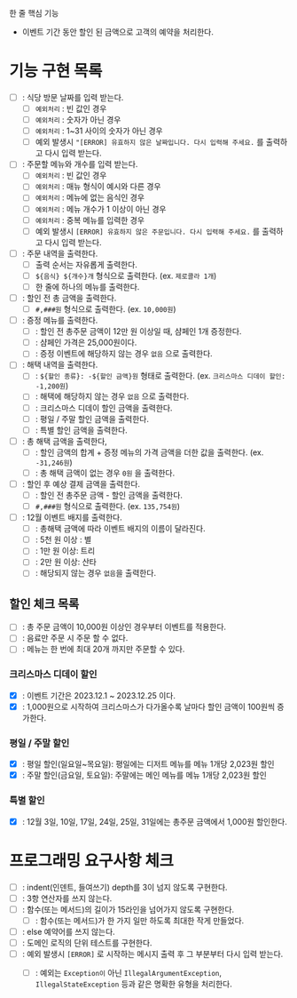 한 줄 핵심 기능
- 이벤트 기간 동안 할인 된 금액으로 고객의 예약을 처리한다.

# 기능 구현 목록
- [ ] : 식당 방문 날짜를 입력 받는다.
  - [ ] `예외처리` : 빈 값인 경우
  - [ ] `예외처리` : 숫자가 아닌 경우
  - [ ] `예외처리` : 1~31 사이의 숫자가 아닌 경우
  - [ ] 예외 발생시 `"[ERROR] 유효하지 않은 날짜입니다. 다시 입력해 주세요.` 를 출력하고 다시 입력 받는다.

- [ ] : 주문할 메뉴와 개수를 입력 받는다.
  - [ ] `예외처리` : 빈 값인 경우
  - [ ] `예외처리` : 매뉴 형식이 예시와 다른 경우
  - [ ] `예외처리` : 메뉴에 없는 음식인 경우
  - [ ] `예외처리` : 메뉴 개수가 1 이상이 아닌 경우
  - [ ] `예외처리` : 중복 메뉴를 입력한 경우
  - [ ] 예외 발생시 `[ERROR] 유효하지 않은 주문입니다. 다시 입력해 주세요.` 를 출력하고 다시 입력 받는다.

- [ ] : 주문 내역을 출력한다.
  - [ ] 출력 순서는 자유롭게 출력한다.
  - [ ] `${음식} ${개수}개` 형식으로 출력한다. (ex. `제로콜라 1개`)
  - [ ] 한 줄에 하나의 메뉴를 출력한다.

- [ ] : 할인 전 총 금액을 출력한다.
  - [ ] `#,###원` 형식으로 출력한다. (ex. `10,000원`) 

- [ ] : 증정 메뉴를 출력한다.
  - [ ] : 할인 전 총주문 금액이 12만 원 이상일 때, 샴페인 1개 증정한다.
  - [ ] : 샴페인 가격은 25,000원이다.
  - [ ] : 증정 이벤트에 해당하지 않는 경우 `없음` 으로 출력한다.

- [ ] : 해택 내역을 출력한다.
  - [ ] : `${할인 종류}: -${할인 금액}원` 형태로 출력한다. (ex. `크리스마스 디데이 할인: -1,200원`)
  - [ ] : 해택에 해당하지 않는 경우 `없음` 으로 출력한다.
  - [ ] : 크리스마스 디데이 할인 금액을 출력한다.
  - [ ] : 평일 / 주말 할인 금액을 출력한다.
  - [ ] : 특별 할인 금액을 출력한다.

- [ ] : 총 해택 금액을 출력한다,
  - [ ] : 할인 금액의 합계 + 증정 메뉴의 가격 금액을 더한 값을 출력한다. (ex. `-31,246원`)
  - [ ] : 총 해택 금액이 없는 경우 `0원` 을 출력한다.

- [ ] : 할인 후 예상 결제 금액을 출력한다.
  - [ ] : 할인 전 총주문 금액 - 할인 금액을 출력한다.
  - [ ] `#,###원` 형식으로 출력한다. (ex. `135,754원`)

- [ ] : 12월 이벤트 배지를 출력한다.
  - [ ] : 총해택 금액에 따라 이벤트 배지의 이름이 달라진다.
  - [ ] : 5천 원 이상 : 별
  - [ ] : 1만 원 이상: 트리
  - [ ] : 2만 원 이상: 산타
  - [ ] : 해당되지 않는 경우 `없음`을 출력한다.

## 할인 체크 목록
- [ ] : 총 주문 금액이 10,000원 이상인 경우부터 이벤트를 적용한다.
- [ ] : 음료만 주문 시 주문 할 수 없다.
- [ ] : 메뉴는 한 번에 최대 20개 까지만 주문할 수 있다.

### 크리스마스 디데이 할인
- [X] : 이벤트 기간은 2023.12.1 ~ 2023.12.25 이다.
- [X] : 1,000원으로 시작하여 크리스마스가 다가올수록 날마다 할인 금액이 100원씩 증가한다.

### 평일 / 주말 할인
- [X] : 평일 할인(일요일~목요일): 평일에는 디저트 메뉴를 메뉴 1개당 2,023원 할인
- [X] : 주말 할인(금요일, 토요일): 주말에는 메인 메뉴를 메뉴 1개당 2,023원 할인

### 특별 할인
- [X] : 12월 3일, 10일, 17일, 24일, 25일, 31일에는 총주문 금액에서 1,000원 할인한다.

# 프로그래밍 요구사항 체크 
- [ ] : indent(인덴트, 들여쓰기) depth를 3이 넘지 않도록 구현한다.
- [ ] : 3항 연산자를 쓰지 않는다.
- [ ] : 함수(또는 메서드)의 길이가 15라인을 넘어가지 않도록 구현한다.
  - [ ] : 함수(또는 메서드)가 한 가지 일만 하도록 최대한 작게 만들었다.
- [ ] : else 예약어를 쓰지 않는다.
- [ ] : 도메인 로직의 단위 테스트를 구현한다.
- [ ] : 예외 발생시 `[ERROR]` 로 시작하는 메시지 출력 후 그 부분부터 다시 입력 받는다.
  - [ ] : 예외는 `Exception이` 아닌 `IllegalArgumentException`, `IllegalStateException` 등과 같은 명확한 유형을 처리한다.




